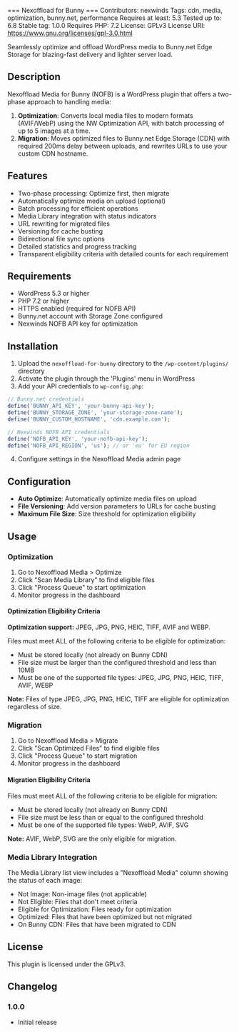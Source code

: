 === Nexoffload for Bunny ===
Contributors: nexwinds
Tags: cdn, media, optimization, bunny.net, performance
Requires at least: 5.3
Tested up to: 6.8
Stable tag: 1.0.0
Requires PHP: 7.2
License: GPLv3
License URI: https://www.gnu.org/licenses/gpl-3.0.html

Seamlessly optimize and offload WordPress media to Bunny.net Edge Storage for blazing-fast delivery and lighter server load.

## Description

Nexoffload Media for Bunny (NOFB) is a WordPress plugin that offers a two-phase approach to handling media:

1. **Optimization**: Converts local media files to modern formats (AVIF/WebP) using the NW Optimization API, with batch processing of up to 5 images at a time.
2. **Migration**: Moves optimized files to Bunny.net Edge Storage (CDN) with required 200ms delay between uploads, and rewrites URLs to use your custom CDN hostname.

## Features

- Two-phase processing: Optimize first, then migrate
- Automatically optimize media on upload (optional)
- Batch processing for efficient operations
- Media Library integration with status indicators
- URL rewriting for migrated files
- Versioning for cache busting
- Bidirectional file sync options
- Detailed statistics and progress tracking
- Transparent eligibility criteria with detailed counts for each requirement

## Requirements

- WordPress 5.3 or higher
- PHP 7.2 or higher
- HTTPS enabled (required for NOFB API)
- Bunny.net account with Storage Zone configured
- Nexwinds NOFB API key for optimization

## Installation

1. Upload the `nexoffload-for-bunny` directory to the `/wp-content/plugins/` directory
2. Activate the plugin through the 'Plugins' menu in WordPress
3. Add your API credentials to `wp-config.php`:

```php
// Bunny.net credentials
define('BUNNY_API_KEY', 'your-bunny-api-key');
define('BUNNY_STORAGE_ZONE', 'your-storage-zone-name');
define('BUNNY_CUSTOM_HOSTNAME', 'cdn.example.com');

// Nexwinds NOFB API credentials
define('NOFB_API_KEY', 'your-nofb-api-key');
define('NOFB_API_REGION', 'us'); // or 'eu' for EU region
```

4. Configure settings in the Nexoffload Media admin page

## Configuration

- **Auto Optimize**: Automatically optimize media files on upload
- **File Versioning**: Add version parameters to URLs for cache busting
- **Maximum File Size**: Size threshold for optimization eligibility

## Usage

### Optimization

1. Go to Nexoffload Media > Optimize
2. Click "Scan Media Library" to find eligible files
3. Click "Process Queue" to start optimization
4. Monitor progress in the dashboard

#### Optimization Eligibility Criteria

**Optimization support:** JPEG, JPG, PNG, HEIC, TIFF, AVIF and WEBP.

Files must meet ALL of the following criteria to be eligible for optimization:
- Must be stored locally (not already on Bunny CDN)
- File size must be larger than the configured threshold and less than 10MB
- Must be one of the supported file types: JPEG, JPG, PNG, HEIC, TIFF, AVIF, WEBP

**Note:** Files of type JPEG, JPG, PNG, HEIC, TIFF are eligible for optimization regardless of size.

### Migration

1. Go to Nexoffload Media > Migrate
2. Click "Scan Optimized Files" to find eligible files
3. Click "Process Queue" to start migration
4. Monitor progress in the dashboard

#### Migration Eligibility Criteria

Files must meet ALL of the following criteria to be eligible for migration:
- Must be stored locally (not already on Bunny CDN)
- File size must be less than or equal to the configured threshold
- Must be one of the supported file types: WebP, AVIF, SVG

**Note:** AVIF, WebP, SVG are the only eligible for migration.

### Media Library Integration

The Media Library list view includes a "Nexoffload Media" column showing the status of each image:
- Not Image: Non-image files (not applicable)
- Not Eligible: Files that don't meet criteria
- Eligible for Optimization: Files ready for optimization
- Optimized: Files that have been optimized but not migrated
- On Bunny CDN: Files that have been migrated to CDN

## License

This plugin is licensed under the GPLv3.

## Changelog

### 1.0.0
* Initial release

